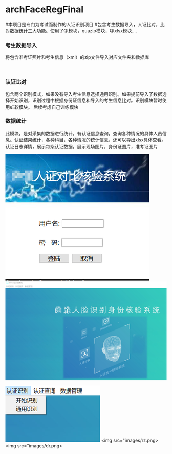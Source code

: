 # archFaceRegFinal
#本项目是专门为考试而制作的人证识别项目
#包含考生数据导入，人证比对，比对数据统计三大功能。使用了Qt模块，quazip模块，Qtxlsx模块....
<h3>考生数据导入</h3>
<p>将包含准考证照片和考生信息（xml）的zip文件导入对应文件夹和数据库</p>
<br/>
<h3>认证比对</h3>
<p>包含两个识别模式，如果没有导入考生信息选择通用识别。如果提前导入了数据选择开始识别，识别过程中根据身份证信息和导入的考生信息比对。识别模块暂时使用虹软模块。
 后续考虑自己训练模块<p>
 <h3>数据统计</h3>
 <p>此模块，是对采集的数据进行统计。有认证信息查询，查询各种情况的具体人员信息。认证结果统计，各种科目，各种情况的统计信息，还可以导出xlsx具体查看。
 认证日志详情，展示每条认证数据，展示现场图片，身份证图片，准考证图片</p>
<img src="https://github.com/jkinggu/archFaceRegFinal/blob/master/images/dl.png"></img>
<img src="https://github.com/jkinggu/archFaceRegFinal/blob/master/images/zy.png"></img>

<img src="images/sb.png"></img>
<img src="images/rz.png></img>
 <img src="images/dr.png></img>  


